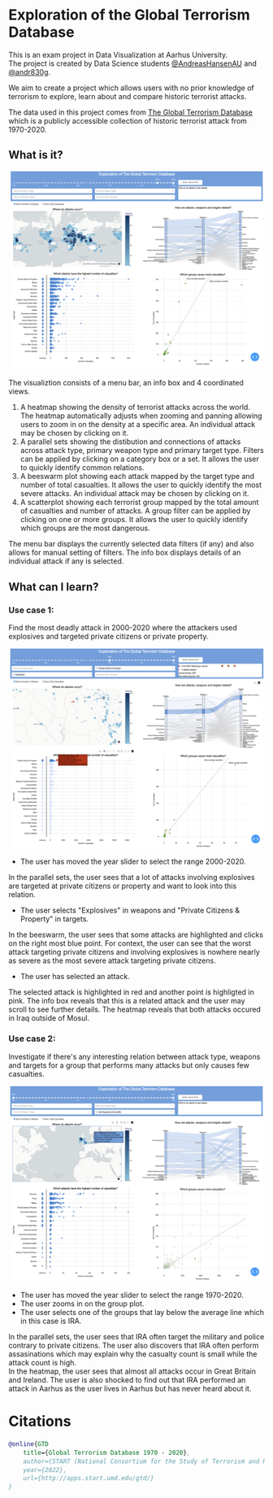 # Exploration of the Global Terrorism Database
This is an exam project in Data Visualization at Aarhus University.<br> 
The project is created by Data Science students [@AndreasHansenAU](https://www.github.com/AndreasHansenAU) and [@andr830g](https://www.github.com/andr830g).<br>

We aim to create a project which allows users with no prior knowledge of terrorism to explore, learn about and compare historic terrorist attacks. <br>

The data used in this project comes from [The Global Terrorism Database](http://apps.start.umd.edu/gtd/) which is a publicly accessible collection of historic terrorist attack from 1970-2020.<br>


## What is it?
<p align="center">
  <img src="resources/overview.png" width="500" title="Overview">
</p>
The visualiztion consists of a menu bar, an info box and 4 coordinated views.<br>

1. A heatmap showing the density of terrorist attacks across the world. The heatmap automatically adjusts when zooming and panning allowing users to zoom in on the density at a specific area. An individual attack may be chosen by clicking on it.
2. A parallel sets showing the distibution and connections of attacks across attack type, primary weapon type and primary target type. Filters can be applied by clicking on a category box or a set. It allows the user to quickly identify common relations.
3. A beeswarm plot showing each attack mapped by the target type and number of total casualties. It allows the user to quickly identify the most severe attacks. An individual attack may be chosen by clicking on it.
4. A scatterplot showing each terrorist group mapped by the total amount of casualties and number of attacks. A group filter can be applied by clicking on one or more groups. It allows the user to quickly identify which groups are the most dangerous.

The menu bar displays the currently selected data filters (if any) and also allows for manual setting of filters. The info box displays details of an individual attack if any is selected.<br>


## What can I learn?
### Use case 1:
Find the most deadly attack in 2000-2020 where the attackers used explosives and targeted private citizens or private property.

<p align="center">
  <img src="resources/most_deadly.png" width="500" title="Finding the most deadly attack">
</p>

* The user has moved the year slider to select the range 2000-2020.

In the parallel sets, the user sees that a lot of attacks involving explosives are targeted at private citizens or property and want to look into this relation.

* The user selects "Explosives" in weapons and "Private Citizens & Property" in targets.

In the beeswarm, the user sees that some attacks are highlighted and clicks on the right most blue point. For context, the user can see that the worst attack targeting private citizens and involving explosives is nowhere nearly as severe as the most severe attack targeting private citizens.

* The user has selected an attack.

The selected attack is highlighted in red and another point is highligted in pink. The info box reveals that this is a related attack and the user may scroll to see further details. The heatmap reveals that both attacks occured in Iraq outside of Mosul.<br>


### Use case 2: 
Investigate if there's any interesting relation between attack type, weapons and targets for a group that performs many attacks but only causes few casualties.

<p align="center">
  <img src="resources/bad_group.png" width="500" title="Finding the most deadly attack">
</p>

* The user has moved the year slider to select the range 1970-2020.
* The user zooms in on the group plot.
* The user selects one of the groups that lay below the average line which in this case is IRA.

In the parallel sets, the user sees that IRA often target the military and police contrary to private citizens. The user also discovers that IRA often perform assasinations which may explain why the casualty count is small while the attack count is high.<br>
In the heatmap, the user sees that almost all attacks occur in Great Britain and Ireland. The user is also shocked to find out that IRA performed an attack in Aarhus as the user lives in Aarhus but has never heard about it.<br>


# Citations
```bibtex
@online{GTD
    title={Global Terrorism Database 1970 - 2020},
    author={START (National Consortium for the Study of Terrorism and Responses to Terrorism)},
    year={2022},
    url={http://apps.start.umd.edu/gtd/}
}
```

